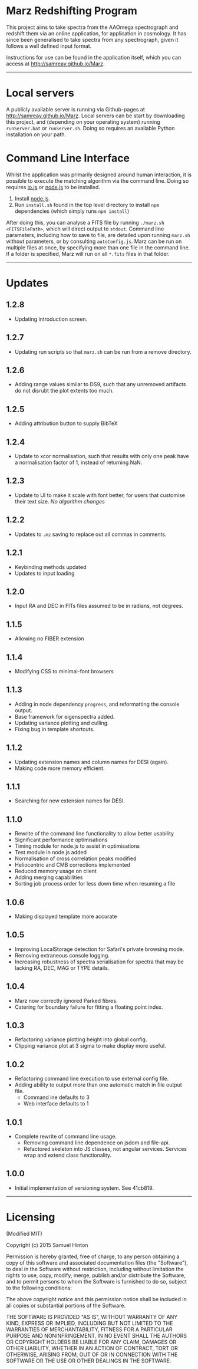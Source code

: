 # Marz Redshifting Program


This project aims to take spectra from the AAOmega spectrograph and redshift them via an online application, for application in cosmology. It has since been generalised to take spectra from any spectrograph, given it follows a well defined input format.

Instructions for use can be found in the application itself, which you can access at http://samreay.github.io/Marz.

***** 


# Local servers

A publicly available server is running via Github-pages at http://samreay.github.io/Marz. Local servers can be start by downloading this project, and (depending on your operating system) running `runServer.bat` or `runServer.sh`. Doing so requires an available Python installation on your path.

# Command Line Interface

Whilst the application was primarily designed around human interaction, it is possible to execute the matching algorithm via the command line. Doing so requires [io.js](https://iojs.org) or [node.js](https://nodejs.org) to be installed.

1. Install [node.js](https://nodejs.org).
2. Run `install.sh` found in the top level directory to install `npm` dependencies (which simply runs `npm install`)

After doing this, you can analyse a FITS file by running `./marz.sh <FITSFilePath>`, which will direct output to `stdout`. Command line parameters, including how to save to file, are detailed upon running `marz.sh` without parameters, or by consulting `autoConfig.js`. Marz can be run on multiple files at once, by specifying more than one file in the command line. If a folder is specified, Marz will run on all `*.fits` files in that folder.


***** 

# Updates

## 1.2.8
* Updating introduction screen.

## 1.2.7
* Updating run scripts so that `marz.sh` can be run from a remove directory.

## 1.2.6
* Adding range values similar to DS9, such that any unremoved artifacts do not disrubt the plot extents too much.

## 1.2.5
* Adding attribution button to supply BibTeX

## 1.2.4
* Update to xcor normalisation, such that results with only one peak have a normalisation factor of 1, instead of returning NaN.

## 1.2.3
* Update to UI to make it scale with font better, for users that customise their text size. *No algorithm changes*

## 1.2.2
* Updates to `.mz` saving to replace out all commas in comments.

## 1.2.1
* Keybinding methods updated
* Updates to input loading

## 1.2.0
* Input RA and DEC in FITs files assumed to be in radians, not degrees.

## 1.1.5
* Allowing no FIBER extension

## 1.1.4
* Modifying CSS to minimal-font browsers

## 1.1.3
* Adding in node dependency `progress`, and reformatting the console output.
* Base framework for eigenspectra added. 
* Updating variance plotting and culling.
* Fixing bug in template shortcuts.

## 1.1.2
* Updating extension names and column names for DESI (again).
* Making code more memory efficient.

## 1.1.1
* Searching for new extension names for DESI.

## 1.1.0
* Rewrite of the command line functionality to allow better usability
* Significant performance optimisations
* Timing module for node.js to assist in optimisations
* Test module in node.js added
* Normalisation of cross correlation peaks modified
* Heliocentric and CMB corrections implemented
* Reduced memory usage on client
* Adding merging capabilities
* Sorting job process order for less down time when resuming a file

## 1.0.6
* Making displayed template more accurate

## 1.0.5
* Improving LocalStorage detection for Safari's private browsing mode.
* Removing extraneous console logging.
* Increasing robustness of spectra serialisation for spectra that may be lacking RA, DEC, MAG or TYPE details.

## 1.0.4
* Marz now correctly ignored Parked fibres.
* Catering for boundary failure for fitting a floating point index.

## 1.0.3
* Refactoring variance plotting height into global config.
* Clipping variance plot at 3 sigma to make display more useful.

## 1.0.2
* Refactoring command line execution to use external config file.
* Adding ability to output more than one automatic match in file output file.
    * Command ine defaults to 3
    * Web interface defaults to 1
    
## 1.0.1
* Complete rewrite of command line usage.
    * Removing command line dependence on jsdom and file-api.
    * Refactored skeleton into JS classes, not angular services. Services wrap and extend class functionality.
    
## 1.0.0
* Initial implementation of versioning system. See 41cb819.


***** 


# Licensing

(Modified MIT)

Copyright (c) 2015 Samuel Hinton

Permission is hereby granted, free of charge, to any person obtaining a copy
of this software and associated documentation files (the "Software"), to deal
in the Software without restriction, including without limitation the rights
to use, copy, modify, merge, publish and/or distribute the Software, and to
permit persons to whom the Software is furnished to do so, subject to the following conditions:

The above copyright notice and this permission notice shall be included in all
copies or substantial portions of the Software.

THE SOFTWARE IS PROVIDED "AS IS", WITHOUT WARRANTY OF ANY KIND, EXPRESS OR
IMPLIED, INCLUDING BUT NOT LIMITED TO THE WARRANTIES OF MERCHANTABILITY,
FITNESS FOR A PARTICULAR PURPOSE AND NONINFRINGEMENT. IN NO EVENT SHALL THE
AUTHORS OR COPYRIGHT HOLDERS BE LIABLE FOR ANY CLAIM, DAMAGES OR OTHER
LIABILITY, WHETHER IN AN ACTION OF CONTRACT, TORT OR OTHERWISE, ARISING FROM,
OUT OF OR IN CONNECTION WITH THE SOFTWARE OR THE USE OR OTHER DEALINGS IN THE
SOFTWARE.
